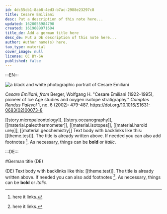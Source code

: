 ```yaml
---
id: 4dc55cb1-8ab8-4ed3-b7ac-2988e23297c8
title: Cesare Emiliani
desc: Put a description of this note here...
updated: 1620055984790
created: 1619689971694
title_de: Add a german title here
desc_de: Put a DE description of this note here...
author: Author name(s) here.
tao_type: material
cover_image: null
license: CC BY-SA
published: false
---
```


:::EN:::

![a black and white photographic portrait of Cesare Emiliani](/images/filo/cesare-emiliani.jpg)

_Cesare Emiliani, from_ Berger, Wolfgang H. "Cesare Emiliani (1922–1995), pioneer of Ice Age studies and oxygen isotope stratigraphy." _Comptes Rendus Palevol_ 1, no. 6 (2002): 479-487. https://doi.org/10.1016/S1631-0683(02)00073-8

[[story.micropaleontology]], [[story.oceanography]], [[material.paleothermometer]], [[material.isotopes]], [[material.harold urey]], [[material.geochemistry]]
Text body with backlinks like this: [[theme.test]]. The title is already written above.
If needed you can also add footnotes [^footnote1].
As necessary, things can be **bold** or _italic_.

[^footnote1]: here it links.

<!-- And this allows us to leave notes to the others that are not visible in the preview. -->

:::DE:::

#German title (DE)

(DE) Text body with backlinks like this: [[theme.test]]. The title is already written above.
If needed you can also add footnotes [^footnoteDE1].
As necessary, things can be **bold** or _italic_.

[^footnoteDE1]: here it links.
